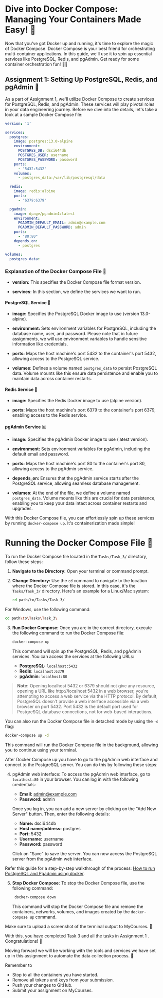 # Dive into Docker Compose: Managing Your Containers Made Easy! 🚢

Now that you've got Docker up and running, it's time to explore the magic of Docker Compose. Docker Compose is your best friend for orchestrating multi-container applications. In this guide, we'll use it to spin up essential services like PostgreSQL, Redis, and pgAdmin. Get ready for some container orchestration fun! 🐋🎶

## Assignment 1: Setting Up PostgreSQL, Redis, and pgAdmin 📝

As a part of Assignment 1, we'll utilize Docker Compose to create services for PostgreSQL, Redis, and pgAdmin. These services will play pivotal roles in your data engineering journey. Before we dive into the details, let's take a look at a sample Docker Compose file:

```yaml
version: '1'

services:
  postgres:
    image: postgres:13.0-alpine
    environment:
      POSTGRES_DB: dsci644db
      POSTGRES_USER: username
      POSTGRES_PASSWORD: password
    ports:
      - "5432:5432"
    volumes:
      - postgres_data:/var/lib/postgresql/data

  redis:
    image: redis:alpine
    ports:
      - "6379:6379"

  pgadmin:
    image: dpage/pgadmin4:latest
    environment:
      PGADMIN_DEFAULT_EMAIL: admin@example.com
      PGADMIN_DEFAULT_PASSWORD: admin
    ports:
      - "80:80"
    depends_on:
      - postgres

volumes:
  postgres_data:

```

### Explanation of the Docker Compose File 📃

- **version:** This specifies the Docker Compose file format version.

- **services:** In this section, we define the services we want to run.

#### PostgreSQL Service 🐘

- **image:** Specifies the PostgreSQL Docker image to use (version 13.0-alpine).

- **environment:** Sets environment variables for PostgreSQL, including the database name, user, and password. Please note that in future assignments, we will use environment variables to handle sensitive information like credentials.

- **ports:** Maps the host machine's port 5432 to the container's port 5432, allowing access to the PostgreSQL service.

- **volumes:** Defines a volume named `postgres_data` to persist PostgreSQL data. Volume mounts like this ensure data persistence and enable you to maintain data across container restarts.

#### Redis Service 🔄

- **image:** Specifies the Redis Docker image to use (alpine version).

- **ports:** Maps the host machine's port 6379 to the container's port 6379, enabling access to the Redis service.

#### pgAdmin Service 📊

- **image:** Specifies the pgAdmin Docker image to use (latest version).

- **environment:** Sets environment variables for pgAdmin, including the default email and password.

- **ports:** Maps the host machine's port 80 to the container's port 80, allowing access to the pgAdmin service.

- **depends_on:** Ensures that the pgAdmin service starts after the PostgreSQL service, allowing seamless database management.

- **volumes:** At the end of the file, we define a volume named `postgres_data`. Volume mounts like this are crucial for data persistence, enabling you to keep your data intact across container restarts and upgrades.

With this Docker Compose file, you can effortlessly spin up these services by running `docker-compose up`. It's containerization made simple!

# Running the Docker Compose File 🐳

To run the Docker Compose file located in the `Tasks/Task_3/` directory, follow these steps:

1. **Navigate to the Directory:** Open your terminal or command prompt.

2. **Change Directory:** Use the `cd` command to navigate to the location where the Docker Compose file is stored. In this case, it's the `Tasks/Task_3/` directory. Here's an example for a Linux/Mac system:
   
   ```bash
   cd path/to/Tasks/Task_3/
   ```

  For Windows, use the following command:

  ```bash
  cd path\to\Tasks\Task_3\
  ```
3. **Run Docker Compose**: Once you are in the correct directory, execute the following command to run the Docker Compose file:

   ```bash
   docker-compose up
   ```

   This command will spin up the PostgreSQL, Redis, and pgAdmin services. You can access the services at the following URLs:

   - **PostgreSQL:** `localhost:5432`
   - **Redis:** `localhost:6379`
   - **pgAdmin:** `localhost:80`

> **Note:** Opening localhost 5432 or 6379 should not give any resource,  opening a URL like http://localhost:5432 in a web browser, you're attempting to access a web service via the HTTP protocol. By default, PostgreSQL doesn't provide a web interface accessible via a web browser on port 5432. Port 5432 is the default port used for PostgreSQL database connections, not for web-based interactions.

   You can also run the Docker Compose file in detached mode by using the `-d` flag:

   ```bash
   docker-compose up -d
   ```

   This command will run the Docker Compose file in the background, allowing you to continue using your terminal.


After Docker Compose up you have to go to the pgAdmin web interface and connect to the PostgreSQL server. You can do this by following these steps:


4. pgAdmin web interface: To access the pgAdmin web interface, go to `localhost:80` in your browser. You can log in with the following credentials:

   - **Email:** admin@example.com
    - **Password:** admin

    Once you log in, you can add a new server by clicking on the "Add New Server" button. Then, enter the following details:

    - **Name:** dsci644db
    - **Host name/address:** postgres
    - **Port:** 5432
    - **Username:** username
    - **Password:** password

    Click on "Save" to save the server. You can now access the PostgreSQL server from the pgAdmin web interface.
  
  Refer this guide for a step-by-step walkthrough of the process: [How to run PostgreSQL and Pgadmin using docker](https://www.commandprompt.com/education/how-to-run-postgresql-and-pgadmin-using-docker/).


5. **Stop Docker Compose:** To stop the Docker Compose file, use the following command:

   ```bash
    docker-compose down
    ```

    This command will stop the Docker Compose file and remove the containers, networks, volumes, and images created by the `docker-compose up` command.


Make sure to upload a screenshot of the terminal output to MyCourses. 📸

With this, you have completed Task 3 and all the tasks in Assignment 1 . Congratulations! 🎉

Moving forward we will be working with the tools and services we have set up in this assignment to automate the data collection process. 🚀

Remember to 
- Stop to all the containers you have started.
- Remove all tokens and keys from your submission.
- Push your changes to GitHub.
- Submit your assignment on MyCourses.
